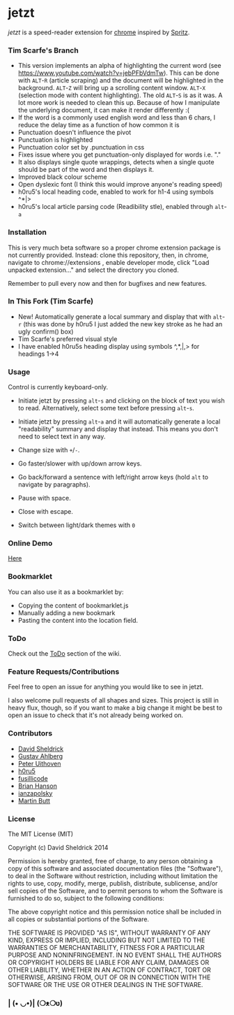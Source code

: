 # jetzt

*jetzt* is a speed-reader extension for [chrome](http://google.com/chrome) inspired by [Spritz](http://www.spritzinc.com/).

### Tim Scarfe's Branch

- This version implements an alpha of highlighting the current word (see https://www.youtube.com/watch?v=jebPFbVdmTw). This can be done with `ALT`-`R` (article scraping) and the document will be highlighted in the background. `ALT`-`Z` will bring up a scrolling content window. `ALT`-`X` (selection mode with content highlighting). The old `ALT`-`S` is as it was. A lot more work is needed to clean this up. Because of how I manipulate the underlying document, it can make it render differently :(
- If the word is a commonly used english word and less than 6 chars, I reduce the delay time as a function of how common it is
- Punctuation doesn't influence the pivot
- Punctuation is highlighted
- Punctuation color set by .punctuation in css
- Fixes issue where you get punctuation-only displayed for words i.e. "."
- It also displays single quote wrappings, detects when a single quote should be part of the word and then displays it.
- Improved black colour scheme
- Open dyslexic font (I think this would improve anyone's reading speed)
- h0ru5's local heading code, enabled to work for h1-4 using symbols ^*|>
- h0ru5's local article parsing code (Readibility stle), enabled through `alt`-`a`

### Installation

This is very much beta software so a proper chrome extension package is not currently provided. Instead: clone this repository, then, in chrome, navigate to chrome://extensions , enable developer mode, click "Load unpacked extension..." and select the directory you cloned.

Remember to pull every now and then for bugfixes and new features.

### In This Fork (Tim Scarfe)

- New! Automatically generate a local summary and display that with `alt`-`r` (this was done by h0ru5 I just added the new key stroke as he had an ugly confirm() box)
- Tim Scarfe's preferred visual style
- I have enabled h0ru5s heading display using symbols ^,*,|,> for headings 1->4

### Usage

Control is currently keyboard-only.

- Initiate jetzt by pressing `alt`-`s` and clicking on the block of text you wish to read. Alternatively, select some text before pressing `alt`-`s`.

- Initiate jetzt by pressing `alt`-`a` and it will automatically generate a local "readability" summary and display that instead. This means you don't need to select text in any way.

- Change size with `+`/`-`.

- Go faster/slower with up/down arrow keys.

- Go back/forward a sentence with left/right arrow keys (hold `alt` to navigate by paragraphs).

- Pause with space.

- Close with escape.

- Switch between light/dark themes with `0`




### Online Demo

[Here](http://ds300.github.com/jetzt/)

### Bookmarklet

You can also use it as a bookmarklet by:
- Copying the content of bookmarklet.js
- Manually adding a new bookmark
- Pasting the content into the location field. 

### ToDo

Check out the [ToDo](https://github.com/ds300/jetzt/wiki/ToDo) section of the wiki.

### Feature Requests/Contributions

Feel free to open an issue for anything you would like to see in jetzt. 

I also welcome pull requests of all shapes and sizes. This project is still in heavy flux, though, so if you want to make a big change it might be best to open an issue to check that it's not already being worked on.

### Contributors

- [David Sheldrick](https://github.com/ds300)
- [Gustav Ahlberg](https://github.com/Gyran)
- [Peter Uithoven](https://github.com/peteruithoven)
- [h0ru5](https://github.com/h0ru5)
- [fusillicode](https://github.com/fusillicode)
- [Brian Hanson](https://github.com/brianjhanson)
- [ianzapolsky](https://github.com/ianzapolsky)
- [Martin Butt](https://github.com/martinbutt)

### License

The MIT License (MIT)

Copyright (c) David Sheldrick 2014

Permission is hereby granted, free of charge, to any person obtaining a copy
of this software and associated documentation files (the "Software"), to deal
in the Software without restriction, including without limitation the rights
to use, copy, modify, merge, publish, distribute, sublicense, and/or sell
copies of the Software, and to permit persons to whom the Software is
furnished to do so, subject to the following conditions:

The above copyright notice and this permission notice shall be included in
all copies or substantial portions of the Software.

THE SOFTWARE IS PROVIDED "AS IS", WITHOUT WARRANTY OF ANY KIND, EXPRESS OR
IMPLIED, INCLUDING BUT NOT LIMITED TO THE WARRANTIES OF MERCHANTABILITY,
FITNESS FOR A PARTICULAR PURPOSE AND NONINFRINGEMENT. IN NO EVENT SHALL THE
AUTHORS OR COPYRIGHT HOLDERS BE LIABLE FOR ANY CLAIM, DAMAGES OR OTHER
LIABILITY, WHETHER IN AN ACTION OF CONTRACT, TORT OR OTHERWISE, ARISING FROM,
OUT OF OR IN CONNECTION WITH THE SOFTWARE OR THE USE OR OTHER DEALINGS IN
THE SOFTWARE.

### | (• ◡•)| (❍ᴥ❍ʋ)
